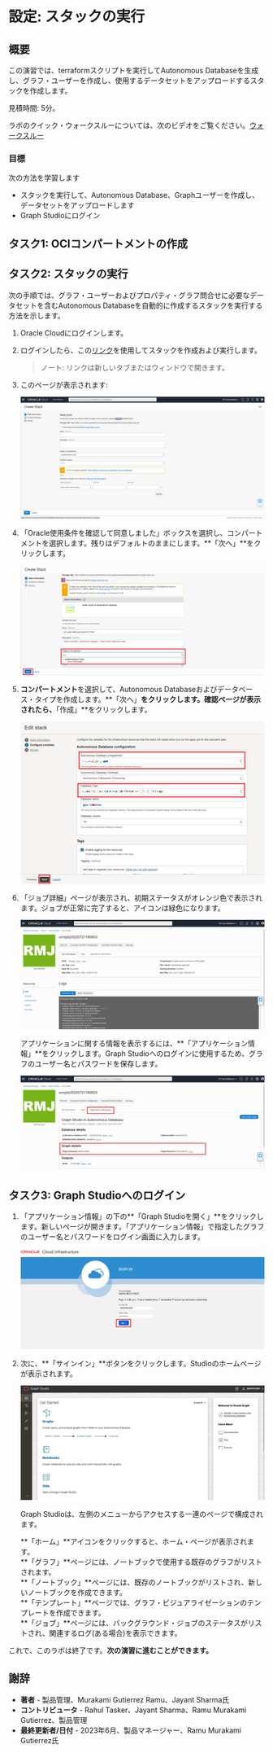 # 設定: スタックの実行

## 概要

この演習では、terraformスクリプトを実行してAutonomous Databaseを生成し、グラフ・ユーザーを作成し、使用するデータセットをアップロードするスタックを作成します。

見積時間: 5分。

ラボのクイック・ウォークスルーについては、次のビデオをご覧ください。[ウォークスルー](videohub:1_4lr4x8eb)

### 目標

次の方法を学習します

*   スタックを実行して、Autonomous Database、Graphユーザーを作成し、データセットをアップロードします
*   Graph Studioにログイン

## タスク1: OCIコンパートメントの作成

[](include:iam-compartment-create-body.md)

## タスク2: スタックの実行

次の手順では、グラフ・ユーザーおよびプロパティ・グラフ問合せに必要なデータセットを含むAutonomous Databaseを自動的に作成するスタックを実行する方法を示します。

1.  Oracle Cloudにログインします。
    
2.  ログインしたら、この[リンク](https://cloud.oracle.com/resourcemanager/stacks/create?zipUrl=https://github.com/oracle-quickstart/oci-arch-graph/releases/latest/download/orm-graph-stack.zip)を使用してスタックを作成および実行します。
    
    > ノート: リンクは新しいタブまたはウィンドウで開きます。
    
3.  このページが表示されます:
    
    ![スタックの作成ページ](./images/create-stack.png)
    
4.  「Oracle使用条件を確認して同意しました」ボックスを選択し、コンパートメントを選択します。残りはデフォルトのままにします。**「次へ」**をクリックします。
    
    ![「Oracle使用条件」が選択されていることを確認し、それに同意するオプション](./images/oracle-terms.png)
    
5.  **コンパートメント**を選択して、Autonomous Databaseおよびデータベース・タイプを作成します。**「次へ」**をクリックします。確認ページが表示されたら、**「作成」**をクリックします。
    
    ![スタックの設定の構成](./images/configure-variables.png)
    
6.  「ジョブ詳細」ページが表示され、初期ステータスがオレンジ色で表示されます。ジョブが正常に完了すると、アイコンは緑色になります。
    
    ![ジョブは正常に終了しました](./images/successful-job.png)
    
    アプリケーションに関する情報を表示するには、**「アプリケーション情報」**をクリックします。Graph Studioへのログインに使用するため、グラフのユーザー名とパスワードを保存します。
    
    ![グラフのユーザー名とパスワードを表示する方法](./images/graph-username-password.png)
    

## タスク3: Graph Studioへのログイン

1.  「アプリケーション情報」の下の**「Graph Studioを開く」**をクリックします。新しいページが開きます。「アプリケーション情報」で指定したグラフのユーザー名とパスワードをログイン画面に入力します。
    
    ![「アプリケーション情報」の下のグラフ・スタジオを開く](./images/login-page.png " ")
    
2.  次に、**「サインイン」**ボタンをクリックします。Studioのホームページが表示されます。
    
    ![このイメージではALTテキストは使用できません](./images/gs-graphuser-home-page.png " ")
    
    Graph Studioは、左側のメニューからアクセスする一連のページで構成されます。
    
    **「ホーム」**アイコンをクリックすると、ホーム・ページが表示されます。  
    **「グラフ」**ページには、ノートブックで使用する既存のグラフがリストされます。  
    **「ノートブック」**ページには、既存のノートブックがリストされ、新しいノートブックを作成できます。  
    **「テンプレート」**ページでは、グラフ・ビジュアライゼーションのテンプレートを作成できます。  
    **「ジョブ」**ページには、バックグラウンド・ジョブのステータスがリストされ、関連するログ(ある場合)を表示できます。  
    

これで、このラボは終了です。**次の演習に進むことができます。**

## 謝辞

*   **著者** - 製品管理、Murakami Gutierrez Ramu、Jayant Sharma氏
*   **コントリビュータ** - Rahul Tasker、Jayant Sharma、Ramu Murakami Gutierrez、製品管理
*   **最終更新者/日付** - 2023年6月、製品マネージャー、Ramu Murakami Gutierrez氏